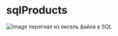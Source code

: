 # sqlProducts
![image](https://github.com/Fazan4ik/sqlProducts/assets/91279825/302c951d-c198-459c-bd40-fcfef9e70c88)
перегнал из ексель файла в SQL
